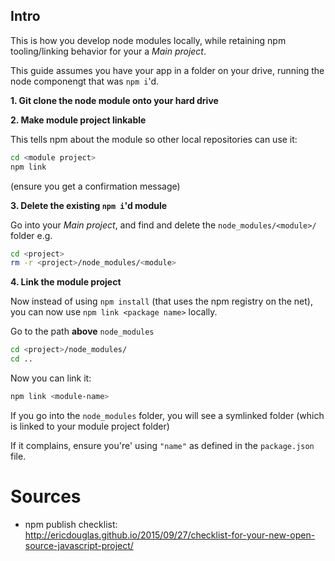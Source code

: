## Intro

This is how you develop node modules locally, while retaining npm tooling/linking behavior for your a _Main project_.

This guide assumes you have your app in a folder on your drive, running the node componengt that was `npm i`'d. 

 **1. Git clone the node module onto your hard drive**

 **2. Make module project linkable**

This tells npm about the module so other local repositories can use it:

```sh
cd <module project>
npm link
```
(ensure you get a confirmation message)

**3. Delete the existing `npm i`'d module**

Go into your _Main project_, and find and delete the `node_modules/<module>/` folder
e.g.

```sh
cd <project>
rm -r <project>/node_modules/<module>
```

**4. Link the module project**

Now instead of using `npm install` (that uses the npm registry on the net), you can now use `npm link <package name>` locally.

Go to the path **above** `node_modules`

```sh
cd <project>/node_modules/
cd ..
```

Now you can link it:

```sh
npm link <module-name>
```

If you go into the `node_modules` folder, you will see a symlinked folder (which is linked to your module project folder)

If it complains, ensure you're' using `"name"` as defined in the `package.json` file.

# Sources

* npm publish checklist: http://ericdouglas.github.io/2015/09/27/checklist-for-your-new-open-source-javascript-project/
